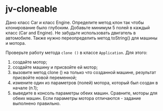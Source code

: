# jv-cloneable

Дано класс Car и класс Engine. Определите метод клон так чтобы клонирование было глубоким.
Добавьте минимум 5 полей в каждый класс (Car and Engine). Не забудьте использовать двигатель в автомобиле.
Также нужно переопределить метод toString() для машины и мотора.

Проверьте работу метода `clone ()` в классе `Application`.
Для этого:
1. создайте мотор;
2. создайте машину и присвойте ей мотор;
3. вызовите метод clone () на только что созданной машине, результат присвойте новой переменной;
4. измените один из параметров (полей) мотора, который был создан в начале (п.1);
5. выведите в консоль параметры обеих машин. Сравните, моторы для обеих машин. Если параметры мотора отличаются - задание выполнено правильно.
